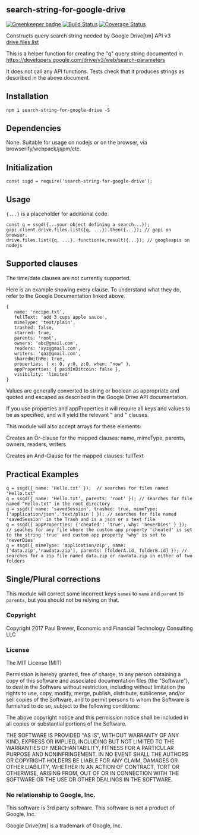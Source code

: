 search-string-for-google-drive
----------

[![Greenkeeper badge](https://badges.greenkeeper.io/DrPaulBrewer/search-string-for-google-drive.svg)](https://greenkeeper.io/)
[![Build Status](https://travis-ci.org/DrPaulBrewer/search-string-for-google-drive.svg?branch=master)](https://travis-ci.org/DrPaulBrewer/search-string-for-google-drive)
[![Coverage Status](https://coveralls.io/repos/github/DrPaulBrewer/search-string-for-google-drive/badge.svg?branch=master)](https://coveralls.io/github/DrPaulBrewer/search-string-for-google-drive?branch=master)

Constructs query search string needed by Google Drive[tm] API v3 [drive.files.list](https://developers.google.com/drive/v3/reference/files/list)

This is a helper function for creating the "q" query string documented in  https://developers.google.com/drive/v3/web/search-parameters

It does not call any API functions.  Tests check that it produces strings as described in the above document.

## Installation

`npm i search-string-for-google-drive -S`

## Dependencies

None.  Suitable for usage on nodejs or on the browser, via browserify/webpack/jspm/etc.

## Initialization

    const ssgd = require('search-string-for-google-drive');

## Usage

`{...}` is a placeholder for additional code 

    const q = ssgd({...your object defining a search...});
	gapi.client.drive.files.list({q, ...}).then({...}); // gapi on browser. 
	drive.files.list({q, ...}, function(e,result){...}); // googleapis on nodejs

## Supported clauses

The time/date clauses are not currently supported.  

Here is an example showing every clause.  To understand what they do, refer to the Google Documentation linked above.

```
{ 
   name: 'recipe.txt',
   fullText: 'add 3 cups apple sauce',
   mimeType: 'text/plain',
   trashed: false,
   starred: true,
   parents: 'root',
   owners: 'abc@gmail.com',
   readers: 'xyz@gmail.com',
   writers: 'qaz@gmail.com',
   sharedWithMe: true,
   properties: { x: 0, y:0, z:0, when: "now" },
   appProperties: { paidInBitcoin: false },
   visibility: 'limited'
}
```

Values are generally converted to string or boolean as appropriate and quoted and escaped as described in the Google Drive API documentation.

If you use properties and appProperties it will require all keys and values to be as specified, and will yield the relevant " and " clauses.

This module will also accept arrays for these elements:

Creates an Or-clause for the mapped clauses:  name, mimeType, parents, owners, readers, writers

Creates an And-Clause for the mapped clauses: fullText

## Practical Examples

```
q = ssgd({ name: 'Hello.txt' });  // searches for files named "Hello.txt"
q = ssgd({ name: 'Hello.txt', parents: 'root' }); // searches for file named "Hello.txt" in the root directory
q = ssgd({ name: 'savedSession', trashed: true, mimeType: ['application/json','text/plain'] }); // searches for file named 'savedSession' in the Trash and is a json or a text file
q = ssgd({ appProperties: {'cheated': 'true', why: 'neverDies' } }); // seaches for any file where the custom app property 'cheated' is set to the string 'true' and custom app property 'why' is set to 'neverDies'
q = ssgd({ mimeType: 'application/zip', name: ['data.zip','rawdata.zip'], parents: [folderA.id, folderB.id] }); // searches for a zip file named data.zip or rawdata.zip in either of two folders 
```

## Single/Plural corrections

This module will correct some incorrect keys `names` to `name` and `parent` to `parents`, but you should not be relying on that.

### Copyright

Copyright 2017 Paul Brewer, Economic and Financial Technology Consulting LLC

### License

The MIT License (MIT)

Permission is hereby granted, free of charge, to any person obtaining a copy of this software and associated documentation files (the "Software"), to deal in the Software without restriction, including without limitation the rights to use, copy, modify, merge, publish, distribute, sublicense, and/or sell copies of the Software, and to permit persons to whom the Software is furnished to do so, subject to the following conditions:

The above copyright notice and this permission notice shall be included in all copies or substantial portions of the Software.

THE SOFTWARE IS PROVIDED "AS IS", WITHOUT WARRANTY OF ANY KIND, EXPRESS OR IMPLIED, INCLUDING BUT NOT LIMITED TO THE WARRANTIES OF MERCHANTABILITY, FITNESS FOR A PARTICULAR PURPOSE AND NONINFRINGEMENT. IN NO EVENT SHALL THE AUTHORS OR COPYRIGHT HOLDERS BE LIABLE FOR ANY CLAIM, DAMAGES OR OTHER LIABILITY, WHETHER IN AN ACTION OF CONTRACT, TORT OR OTHERWISE, ARISING FROM, OUT OF OR IN CONNECTION WITH THE SOFTWARE OR THE USE OR OTHER DEALINGS IN THE SOFTWARE.

### No relationship to Google, Inc.

This software is 3rd party software. This software is not a product of Google, Inc.

Google Drive[tm] is a trademark of Google, Inc.


